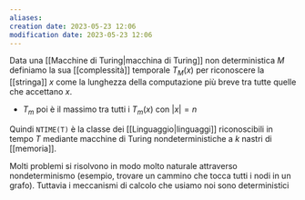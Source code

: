 ```yaml
---
aliases: 
creation date: 2023-05-23 12:06
modification date: 2023-05-23 12:06
---
```


Data una [[Macchine di Turing|macchina di Turing]] non deterministica $M$ definiamo la sua [[complessità]] temporale $T_{M}(x)$ per riconoscere la [[stringa]] $x$ come la lunghezza della computazione più breve tra tutte quelle che accettano $x$.
- $T_{m}$ poi è il massimo tra tutti i $T_{m}(x)$ con $|x| = n$

Quindi `NTIME(T)` è la classe dei [[Linguaggio|linguaggi]] riconoscibili in tempo $T$ mediante macchine di Turing nondeterministiche a $k$ nastri di [[memoria]].

Molti problemi si risolvono in modo molto naturale attraverso nondeterminismo (esempio, trovare un cammino che tocca tutti i nodi in un grafo). Tuttavia i meccanismi di calcolo che usiamo noi sono deterministici 